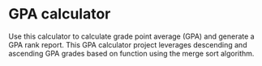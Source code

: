 # GPA calculator

Use this calculator to calculate grade point average (GPA) and generate a GPA rank report.
This GPA calculator project leverages descending and ascending GPA grades based on function using the merge sort algorithm. 
